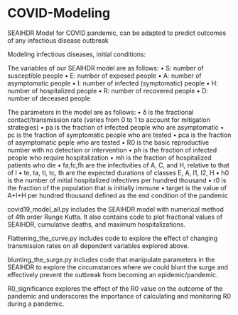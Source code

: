 # COVID-Modeling
SEAIHDR Model for COVID pandemic, can be adapted to predict outcomes of any infectious disease outbreak

Modeling infectious diseases, initial conditions: 

The variables of our SEAIHDR model are as follows:
• S: number of susceptible people
• E: number of exposed people
• A: number of asymptomatic people
• I: number of infected (symptomatic) people • H: number of hospitalized people
• R: number of recovered people
• D: number of deceased people

The parameters in the model are as follows:
• δ is the fractional contact/transmission rate (varies from 0 to 1 to account for mitigation strategies)
• pa is the fraction of infected people who are asymptomatic
• pc is the fraction of symptomatic people who are tested
• pca is the fraction of asymptomatic peple who are tested
• R0 is the basic reproductive number with no detection or intervention
• ph is the fraction of infected people who require hospitalization
• mh is the fraction of hospitalized patients who die
• fa,fc,fh are the infectivities of A, C, and H, relative to that of I
• te, ta, ti, tc, th are the expected durations of classes E, A, I1, I2, H
• h0 is the number of initial hospitalized infectives per hundred thousand
• r0 is the fraction of the population that is initially immune
• target is the value of A+I+H per hundred thousand defined as the end condition of the pandemic


covid19_model_all.py includes the SEAIHDR model with numerical method of 4th order Runge Kutta. It also contains code to plot fractional values of SEAIHDR, cumulative deaths, and maximum hospitalizations.

Flattening_the_curve.py includes code to explore the effect of changing transmission rates on all dependent variables explored above. 

blunting_the_surge.py includes code that manipulate parameters in the SEAIHDR to explore the circumstances where we could blunt the surge and effectively prevent the outbreak from becoming an epidemic/pandemic.

R0_significance explores the effect of the R0 value on the outcome of the pandemic and underscores the importance of calculating and monitoring R0 during a pandemic.
